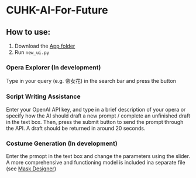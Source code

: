 # CUHK-AI-For-Future
## How to use:
1) Download the [App folder](App)
2) Run `new_ui.py`
### Opera Explorer (In development)
Type in your query (e.g. 帝女花) in the search bar and press the button
### Script Writing Assistance
Enter your OpenAI API key, and type in a brief description of your opera or specify how the AI should draft a new prompt / complete an unfinished draft in the text box.
Then, press the submit button to send the prompt through the API.
A draft should be returned in around 20 seconds.
### Costume Generation (In development)
Enter the prmopt in the text box and change the parameters using the slider.
A more comprehensive and functioning model is included ina separate file (see [Mask Designer](Mask))
